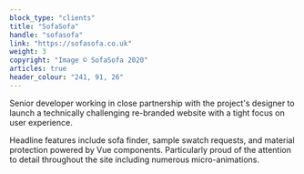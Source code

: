 ```yaml
---
block_type: "clients"
title: "SofaSofa"
handle: "sofasofa"
link: "https://sofasofa.co.uk"
weight: 3
copyright: "Image © SofaSofa 2020"
articles: true
header_colour: "241, 91, 26"
---
```


Senior developer working in close partnership with the project's designer to launch a technically challenging re-branded website with a tight focus on user experience.

Headline features include sofa finder, sample swatch requests, and material protection powered by Vue components. Particularly proud of the attention to detail throughout the site including numerous micro-animations.
